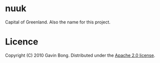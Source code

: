 # nuuk

Capital of Greenland.
Also the name for this project.


# Licence

Copyright (C) 2010 Gavin Bong. Distributed under the [Apache 2.0 license](http://www.apache.org/licenses/LICENSE-2.0.html "license details").
